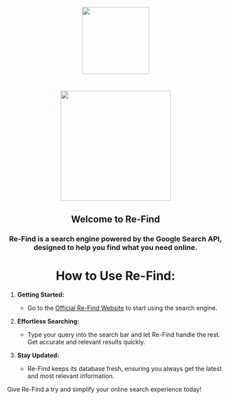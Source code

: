 <p align="center">
  <img width="156" align="center" src="https://github.com/purploided/Re-Find/blob/main/%40Extras/reupmini.png">
</p>

<h1 align="center">
  <img width="256" align="center" src="https://github.com/purploided/Re-Find/blob/main/%40Extras/REFIND.png">
</h1>

<h2 align="center">Welcome to Re-Find</h2>

<h3 align="center">Re-Find is a search engine powered by the Google Search API, designed to help you find what you need online.</h3>

<h1 align="center">How to Use Re-Find:</h1>

1. **Getting Started:**
   - Go to the [Official Re-Find Website](https://purploided.github.io/Re-Find/) to start using the search engine.

2. **Effortless Searching:**
   - Type your query into the search bar and let Re-Find handle the rest. Get accurate and relevant results quickly.

3. **Stay Updated:**
   - Re-Find keeps its database fresh, ensuring you always get the latest and most relevant information.

Give Re-Find a try and simplify your online search experience today!
